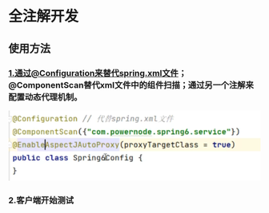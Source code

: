 # 全注解开发

## 使用方法

### 1.通过@Configuration来替代spring.xml文件；@ComponentScan替代xml文件中的组件扫描；通过另一个注解来配置动态代理机制。

![image-20240920172119763](./../../TyporaImage/Spring/image-20240920172119763.png)

### 2.客户端开始测试